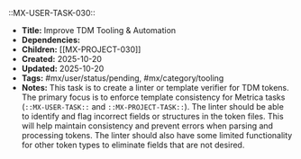 ::MX-USER-TASK-030::
- **Title:** Improve TDM Tooling & Automation
- **Dependencies:**
- **Children:** [[MX-PROJECT-030]]
- **Created:** 2025-10-20
- **Updated:** 2025-10-20
- **Tags:** #mx/user/status/pending, #mx/category/tooling
- **Notes:** This task is to create a linter or template verifier for TDM tokens. The primary focus is to enforce template consistency for Metrica tasks (`::MX-USER-TASK::` and `::MX-PROJECT-TASK::`). The linter should be able to identify and flag incorrect fields or structures in the token files. This will help maintain consistency and prevent errors when parsing and processing tokens. The linter should also have some limited functionality for other token types to eliminate fields that are not desired.
